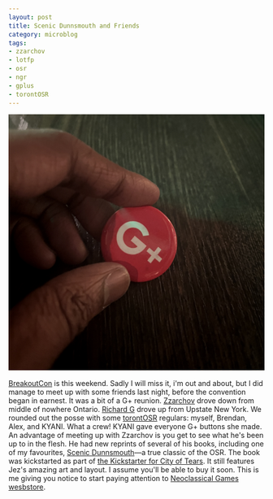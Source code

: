 ```yaml
---
layout: post
title: Scenic Dunnsmouth and Friends
category: microblog
tags:
- zzarchov
- lotfp
- osr
- ngr
- gplus
- torontOSR
---
```


![G Plus Pin](/assets/img/g-plus-pin.jpg)

[BreakoutCon][] is this weekend. Sadly I will miss it, i'm out and about, but I did manage to meet up with some friends last night, before the convention began in earnest. It was a bit of a G+ reunion. [Zzarchov][] drove down from middle of nowhere Ontario. [Richard G][] drove up from Upstate New York. We rounded out the posse with some [torontOSR][] regulars: myself, Brendan, Alex, and KYANI. What a crew! KYANI gave everyone G+ buttons she made. An advantage of meeting up with Zzarchov is you get to see what he's been up to in the flesh. He had new reprints of several of his books, including one of my favourites, [Scenic Dunnsmouth][]—a true classic of the OSR. The book was kickstarted as part of [the Kickstarter for City of Tears][ks]. It still features Jez's amazing art and layout. I assume you'll be able to buy it soon. This is me giving you notice to start paying attention to [Neoclassical Games wesbstore][ngr].



[BreakoutCon]: https://breakoutcon.com/
[Richard G]: https://lurkerablog.wordpress.com/
[Zzarchov]: https://www.patreon.com/zzarchov
[torontOSR]: /tag/torontOSR
[Scenic Dunnsmouth]: https://save.vs.totalpartykill.ca/review/scenic-dunsmouth/
[ks]: https://www.kickstarter.com/projects/cityoftears/the-city-of-tears-and-other-adventures
[ngr]: neoclassicalgames.com